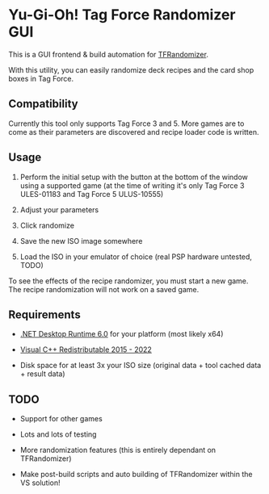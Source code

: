 # Yu-Gi-Oh! Tag Force Randomizer GUI

This is a GUI frontend & build automation for [TFRandomizer](https://github.com/xan1242/TFRandomizer).

With this utility, you can easily randomize deck recipes and the card shop boxes in Tag Force.

## Compatibility

Currently this tool only supports Tag Force 3 and 5. More games are to come as their parameters are discovered and recipe loader code is written.

## Usage

1. Perform the initial setup with the button at the bottom of the window using a supported game (at the time of writing it's only Tag Force 3 ULES-01183 and Tag Force 5 ULUS-10555)

2. Adjust your parameters

3. Click randomize

4. Save the new ISO image somewhere

5. Load the ISO in your emulator of choice (real PSP hardware untested, TODO)

To see the effects of the recipe randomizer, you must start a new game. The recipe randomization will not work on a saved game.

## Requirements

- [.NET Desktop Runtime 6.0](https://dotnet.microsoft.com/en-us/download/dotnet/6.0) for your platform (most likely x64)

- [Visual C++ Redistributable 2015 - 2022](https://aka.ms/vs/17/release/vc_redist.x86.exe)

- Disk space for at least 3x your ISO size (original data + tool cached data + result data)

## TODO

- Support for other games

- Lots and lots of testing

- More randomization features (this is entirely dependant on TFRandomizer)

- Make post-build scripts and auto building of TFRandomizer within the VS solution!
